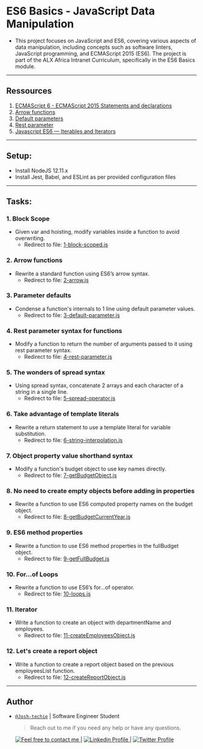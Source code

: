 # ES6 Basics - JavaScript Data Manipulation

- This project focuses on JavaScript and ES6, covering various aspects of data manipulation, including concepts such as software linters, JavaScript programming, and ECMAScript 2015 (ES6). The project is part of the ALX Africa Intranet Curriculum, specifically in the ES6 Basics module.

---

## Ressources

1. [ECMAScript 6 - ECMAScript 2015 Statements and declarations](https://262.ecma-international.org/6.0/#sec-statements)
2. [Arrow functions](https://developer.mozilla.org/en-US/docs/Web/JavaScript/Reference/Functions/Arrow_functions)
3. [Default parameters](https://developer.mozilla.org/en-US/docs/Web/JavaScript/Reference/Functions/Default_parameters)
4. [Rest parameter](https://developer.mozilla.org/en-US/docs/Web/JavaScript/Reference/Functions/rest_parameters)
5. [Javascript ES6 — Iterables and Iterators](https://developer.mozilla.org/en-US/docs/Web/JavaScript/Reference/Iteration_protocols)

---

## Setup:

- Install NodeJS 12.11.x
- Install Jest, Babel, and ESLint as per provided configuration files

---

## Tasks:

### 1. Block Scope

- Given var and hoisting, modify variables inside a function to avoid overwriting.
  - Redirect to file: [1-block-scoped.js](./1-block-scoped.js)

### 2. Arrow functions

- Rewrite a standard function using ES6’s arrow syntax.
  - Redirect to file: [2-arrow.js](./2-arrow.js)

### 3. Parameter defaults

- Condense a function's internals to 1 line using default parameter values.
  - Redirect to file: [3-default-parameter.js](./3-default-parameter.js)

### 4. Rest parameter syntax for functions

- Modify a function to return the number of arguments passed to it using rest parameter syntax.
  - Redirect to file: [4-rest-parameter.js](./4-rest-parameter.js)

### 5. The wonders of spread syntax

- Using spread syntax, concatenate 2 arrays and each character of a string in a single line.
  - Redirect to file: [5-spread-operator.js](./5-spread-operator.js)

### 6. Take advantage of template literals

- Rewrite a return statement to use a template literal for variable substitution.
  - Redirect to file: [6-string-interpolation.js](./6-string-interpolation.js)

### 7. Object property value shorthand syntax

- Modify a function's budget object to use key names directly.
  - Redirect to file: [7-getBudgetObject.js](./7-getBudgetObject.js)

### 8. No need to create empty objects before adding in properties

- Rewrite a function to use ES6 computed property names on the budget object.
  - Redirect to file: [8-getBudgetCurrentYear.js](./8-getBudgetCurrentYear.js)

### 9. ES6 method properties

- Rewrite a function to use ES6 method properties in the fullBudget object.
  - Redirect to file: [9-getFullBudget.js](./9-getFullBudget.js)

### 10. For...of Loops

- Rewrite a function to use ES6’s for...of operator.
  - Redirect to file: [10-loops.js](./10-loops.js)

### 11. Iterator

- Write a function to create an object with departmentName and employees.
  - Redirect to file: [11-createEmployeesObject.js](./11-createEmployeesObject.js)

### 12. Let's create a report object

- Write a function to create a report object based on the previous employeesList function.
  - Redirect to file: [12-createReportObject.js](./12-createReportObject.js)

---

## Author

- [`@Josh-techie`]() | Software Engineer Student

  > Reach out to me if you need any help or have any questions.

  <a href="mailto:youssef.abouyahia@e-polytechnique.ma">
  	<img alt="Feel free to contact me" src="https://img.shields.io/badge/-Ask_me_anything-blue?style=flat&logo=Gmail&logoColor=white&link=mailto:youssef.abouyahia@e-polytechnique.ma&color=3d85c6" />
  </a>
  <span> | </span>
    <a href="https://www.linkedin.com/in/youssef-abouyahia/">
        <img alt="Linkedin Profile" src="https://img.shields.io/badge/-Linkedin-0072b1?style=flat&logo=Linkedin&logoColor=white&link=https://www.linkedin.com/in/youssef-abouyahia/" />
    </a>
    <span> | </span>
    <a href="https://twitter.com/JoesephAb">
        <img alt="Twitter Profile" src="https://img.shields.io/badge/-Twitter-0072b1?style=flat&logo=Twitter&logoColor=white&link=https://twitter.com/JoesephAb&color=1DA1F2" />
    </a>
